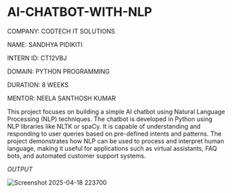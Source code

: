 # AI-CHATBOT-WITH-NLP

COMPANY: CODTECH IT SOLUTIONS

NAME: SANDHYA PIDIKITI

INTERN ID: CT12VBJ

DOMAIN: PYTHON PROGRAMMING

DURATION: 8 WEEKS

MENTOR: NEELA SANTHOSH KUMAR

This project focuses on building a simple AI chatbot using Natural Language Processing (NLP) techniques. The chatbot is developed in Python using NLP libraries like NLTK or 
spaCy. It is capable of understanding and responding to user queries based on pre-defined intents and patterns. The project demonstrates how NLP can be used to process and 
interpret human language, making it useful for applications such as virtual assistants, FAQ bots, and automated customer support systems.

*OUTPUT*

![Screenshot 2025-04-18 223700](https://github.com/user-attachments/assets/3842fd2c-bdc5-4f7e-8c85-608adaa47041)
